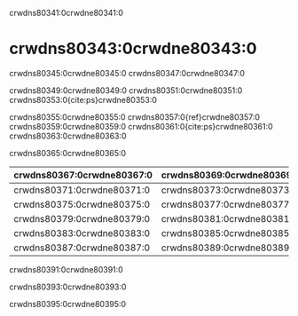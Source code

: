 crwdns80341:0crwdne80341:0
# crwdns80343:0crwdne80343:0
crwdns80345:0crwdne80345:0 crwdns80347:0crwdne80347:0

crwdns80349:0crwdne80349:0 crwdns80351:0crwdne80351:0 crwdns80353:0{cite:ps}crwdne80353:0

crwdns80355:0crwdne80355:0 crwdns80357:0{ref}crwdne80357:0 crwdns80359:0crwdne80359:0 crwdns80361:0{cite:ps}crwdne80361:0 crwdns80363:0crwdne80363:0

crwdns80365:0crwdne80365:0

| crwdns80367:0crwdne80367:0 | crwdns80369:0crwdne80369:0 |
| -------------------------- | -------------------------- |
| crwdns80371:0crwdne80371:0 | crwdns80373:0crwdne80373:0 |
| crwdns80375:0crwdne80375:0 | crwdns80377:0crwdne80377:0 |
| crwdns80379:0crwdne80379:0 | crwdns80381:0crwdne80381:0 |
| crwdns80383:0crwdne80383:0 | crwdns80385:0crwdne80385:0 |
| crwdns80387:0crwdne80387:0 | crwdns80389:0crwdne80389:0 |

crwdns80391:0crwdne80391:0

crwdns80393:0crwdne80393:0

crwdns80395:0crwdne80395:0
